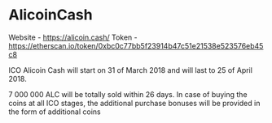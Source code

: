 # AlicoinCash
Website - https://alicoin.cash/
Token - https://etherscan.io/token/0xbc0c77bb5f23914b47c51e21538e523576eb45c8

ICO Alicoin Cash will start on 31 of March 2018 and will last 
to 25 of April 2018.

7 000 000 ALC will be totally sold within 26 days. In case of buying 
the coins at all ICO stages, the additional purchase bonuses will be 
provided in the form of additional coins
